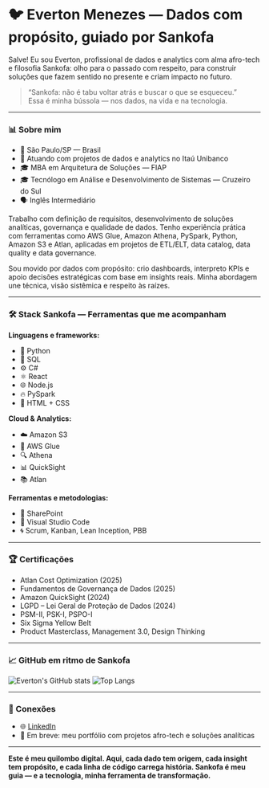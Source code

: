 # 🐦 Everton Menezes — Dados com propósito, guiado por Sankofa

Salve! Eu sou Everton, profissional de dados e analytics com alma afro-tech e filosofia Sankofa: olho para o passado com respeito, para construir soluções que fazem sentido no presente e criam impacto no futuro.

> “Sankofa: não é tabu voltar atrás e buscar o que se esqueceu.”  
> Essa é minha bússola — nos dados, na vida e na tecnologia.

---

### 📊 Sobre mim

- 📍 São Paulo/SP — Brasil  
- 💼 Atuando com projetos de dados e analytics no Itaú Unibanco  
- 🎓 MBA em Arquitetura de Soluções — FIAP  
- 🎓 Tecnólogo em Análise e Desenvolvimento de Sistemas — Cruzeiro do Sul  
- 🗣️ Inglês Intermediário  

Trabalho com definição de requisitos, desenvolvimento de soluções analíticas, governança e qualidade de dados. Tenho experiência prática com ferramentas como AWS Glue, Amazon Athena, PySpark, Python, Amazon S3 e Atlan, aplicadas em projetos de ETL/ELT, data catalog, data quality e data governance.

Sou movido por dados com propósito: crio dashboards, interpreto KPIs e apoio decisões estratégicas com base em insights reais. Minha abordagem une técnica, visão sistêmica e respeito às raízes.

---

### 🛠️ Stack Sankofa — Ferramentas que me acompanham

**Linguagens e frameworks:**
- 🐍 Python
- 🔢 SQL
- ⚙️ C#
- ⚛️ React
- 🌐 Node.js
- 🔥 PySpark
- 🎨 HTML + CSS

**Cloud & Analytics:**
- ☁️ Amazon S3
- 🔄 AWS Glue
- 🔍 Athena
- 📊 QuickSight
- 📚 Atlan

**Ferramentas e metodologias:**
- 🧠 SharePoint
- 🧪 Visual Studio Code
- 🌀 Scrum, Kanban, Lean Inception, PBB

---

### 🏆 Certificações

- Atlan Cost Optimization (2025)  
- Fundamentos de Governança de Dados (2025)  
- Amazon QuickSight (2024)  
- LGPD – Lei Geral de Proteção de Dados (2024)  
- PSM-II, PSK-I, PSPO-I  
- Six Sigma Yellow Belt  
- Product Masterclass, Management 3.0, Design Thinking  

---

### 📈 GitHub em ritmo de Sankofa
![Everton's GitHub stats](https://github-readme-stats.vercel.app/api?username=EvertonMenezesxD&show_icons=true&theme=tokyonight)
![Top Langs](https://github-readme-stats.vercel.app/api/top-langs/?username=EvertonMenezesxD&layout=compact&theme=tokyonight)

---

### 🔗 Conexões

- 🌐 [LinkedIn](https://www.linkedin.com/in/evertonmenezes)  
- 🖤 Em breve: meu portfólio com projetos afro-tech e soluções analíticas  

---

**Este é meu quilombo digital. Aqui, cada dado tem origem, cada insight tem propósito, e cada linha de código carrega história. Sankofa é meu guia — e a tecnologia, minha ferramenta de transformação.**
